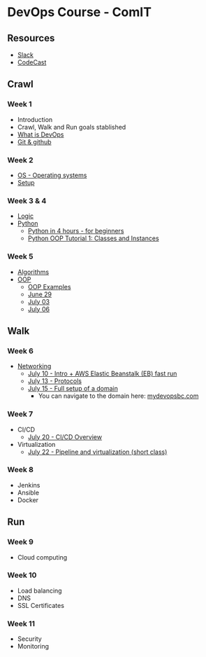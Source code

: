 # DevOps Course - ComIT

## Resources
* [Slack](https://devopsbcmay20.slack.com/)
* [CodeCast](https://www.codecast.io/)

## Crawl
### Week 1
- Introduction
- Crawl, Walk and Run goals stablished
- [What is DevOps](what_is_devops.md)
- [Git & github](git.md)

### Week 2
- [OS - Operating systems](os.md)
- [Setup](setup.md)

### Week 3 & 4
- [Logic](logic.md)
- [Python](python.md)
  - [Python in 4 hours - for beginners](https://www.youtube.com/watch?v=rfscVS0vtbw)
  - [Python OOP Tutorial 1: Classes and Instances](https://www.youtube.com/watch?v=ZDa-Z5JzLYM&list=PL-osiE80TeTsqhIuOqKhwlXsIBIdSeYtc)

### Week 5
- [Algorithms](algorithms.pdf)
- [OOP](oop.md)
  - [OOP Examples](https://www.thegeekstuff.com/2019/03/python-oop-examples/)
  - [June 29](https://play.codecast.io/nj1Opknw5GYv-python-first-flask-app)
  - [July 03](https://drive.google.com/file/d/1kNsbFh416DRajTAulTpBVQOwj1IyDWco/view) 
  - [July 06](https://play.codecast.io/AXrJL8zXpYNP-python-oop)
  
## Walk
### Week 6
- [Networking](network.md)
  - [July 10 - Intro + AWS Elastic Beanstalk (EB) fast run](https://drive.google.com/file/d/1ZdpNlH8J_Fr1QuWwHmXy8tav5cFj5dXS/view)
  - [July 13 - Protocols](https://drive.google.com/file/d/1bxGQsqlO9oZBRMoBphb5orAA7l7gYQwU/view)
  - [July 15 - Full setup of a domain](https://drive.google.com/file/d/1PWgSwN4JstXLZ_KavwbTYH_s4T3RrBs8/view)
    - You can navigate to the domain here: [mydevopsbc.com](http://mydevopsbc.com)
    
### Week 7
- CI/CD
  - [July 20 - CI/CD Overview](https://drive.google.com/file/d/1pxp_b1jKDQy3ssDvriOm9iqXv0NEb6Tw/view)
- Virtualization
  - [July 22 - Pipeline and virtualization (short class)](https://drive.google.com/file/d/1JAbgMCeHz_Ke5Kl-KixE1v3YMsqHlSXf/view)

### Week 8
- Jenkins
- Ansible
- Docker

## Run

### Week 9
- Cloud computing

### Week 10
- Load balancing
- DNS
- SSL Certificates

### Week 11
- Security
- Monitoring

